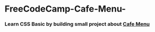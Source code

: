 # FreeCodeCamp-Cafe-Menu-
### Learn CSS Basic by building small project about [Cafe Menu](https://zenab12.github.io/FreeCodeCamp-Cafe-Menu/)
